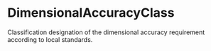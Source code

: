 DimensionalAccuracyClass
========================

Classification designation of the dimensional accuracy requirement according to local standards.
